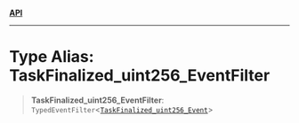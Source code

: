 [**API**](../../../README.md)

***

# Type Alias: TaskFinalized\_uint256\_EventFilter

> **TaskFinalized\_uint256\_EventFilter**: `TypedEventFilter`\<[`TaskFinalized_uint256_Event`](TaskFinalized_uint256_Event.md)\>
